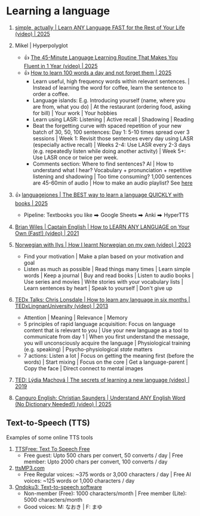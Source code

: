 # Learning a language

1. [simple, actually | Learn ANY Language FAST for the Rest of Your Life (video) | 2025](https://www.youtube.com/watch?v=Iwj2Hw3bVT4)
1. Mikel | Hyperpolyglot
   - :thumbsup: [The 45-Minute Language Learning Routine That Makes You Fluent in 1 Year (video) | 2025](https://www.youtube.com/watch?v=hmlMK8VG2BE)
   - :thumbsup: [How to learn 100 words a day and not forget them | 2025](https://www.youtube.com/watch?v=d23uFcDn-Rk)
     * Learn useful, high frequency words within relevant sentences. | Instead of learning the word for coffee, learn the sentence to order a coffee.
     * Language islands: E.g. Introducing yourself (name, where you are from, what you do) | At the restaurant (ordering food, asking for bill) | Your work | Your hobbies
     * Learn using LASR: Listening | Active recall | Shadowing | Reading
     * Beat the forgetting curve with spaced repetition of your new batch of 30, 50, 100 sentences: Day 1: 5-10 times spread over 3 sessions |
       Week 1: Revisit those sentences every day using LASR (especially active recall) | Weeks 2-4: Use LASR every 2-3 days (e.g. repeatedly
       listen while doing another activity) | Week 5+: Use LASR once or twice per week.
     * Comments section: Where to find sentences? AI | How to understand what I hear? Vocabulary + pronunciation + repetitive listening and shadowing |
       Too time consuming? 1,000 sentences are 45-60min of audio | How to make an audio playlist? See [here](https://www.youtube.com/watch?v=fV2y3UrVeuQ)

1. :thumbsup: [languagejones | The BEST way to learn a language QUICKLY with books | 2025](https://www.youtube.com/watch?v=QVpu66njzdE)
   - Pipeline: Textbooks you like ⮕ Google Sheets ⮕ Anki ⮕ HyperTTS

1. [Brian Wiles | Captain English | How to LEARN ANY LANGUAGE on Your Own (Fast!) (video) | 2021](https://www.youtube.com/watch?v=qYsHLUAlH_8)
1. [Norwegian with Ilys | How I learnt Norwegian on my own (video) | 2023](https://www.youtube.com/watch?v=uWQYqcFX8JE)
   - Find your motivation | Make a plan based on your motivation and goal
   - Listen as much as possible | Read things many times | Learn simple words | Keep a journal | Buy and read books |
     Listen to audio books | Use series and movies | Write stories with your vocabulary lists | Learn sentences by heart |
     Speak to yourself | Don't give up

1. [TEDx Talks: Chris Lonsdale | How to learn any language in six months | TEDxLingnanUniversity (video) | 2013](https://www.youtube.com/watch?v=d0yGdNEWdn0)
   - Attention | Meaning | Relevance | Memory
   - 5 principles of rapid language acquisition: Focus on language content that is relevant to you |
     Use your new language as a tool to communicate from day 1 |
     When you first understand the message, you will unconsciously acquire the language |
     Physiological training (e.g. speaking) | Psycho-physiological *state* matters
   - 7 actions: Listen a lot | Focus on getting the meaning first (before the words) | Start mixing |
     Focus on the core | Get a language-parent | Copy the face | Direct connect to mental images

1. [TED: Lýdia Machová | The secrets of learning a new language (video) | 2019](https://www.youtube.com/watch?v=o_XVt5rdpFY)
1. [Canguro English: Christian Saunders | Understand ANY English Word (No Dictionary Needed!) (video) | 2025](https://www.youtube.com/watch?v=2-QrjEcMIzs)


## Text-to-Speech (TTS)

Examples of some online TTS tools

1. [TTSFree: Text To Speech Free](https://ttsfree.com/text-to-speech)
   - Free guest: Upto 500 chars per convert, 50 converts / day | Free member: Upto 2000 chars per convert, 100 converts / day
1. [ttsMP3.com](https://ttsmp3.com/)
   - Free Regular voices: ~375 words or 3,000 characters / day | Free AI voices: ~125 words or 1,000 characters / day
1. [Ondoku3: Text-to-speech software](https://ondoku3.com/en/)
   - Non-member (Free): 1000 characters/month | Free member (Lite): 5000 characters/month
   - Good voices: M: なおき | F: まゆ

